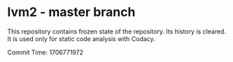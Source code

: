 # lvm2 - master branch

This repository contains frozen state of the repository.
Its history is cleared. It is used only for static code
analysis with Codacy.

Commit Time: 1706771972
